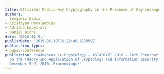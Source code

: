 ```yaml
---
title: Efficient Public-Key Cryptography in the Presence of Key Leakage
authors:
- Yevgeniy Dodis
- Kristiyan Haralambiev
- Adriana López-Alt
- Daniel Wichs
date: '2010-01-01'
publishDate: '2025-05-18T16:29:49.228359Z'
publication_types:
- paper-conference
publication: '*Advances in Cryptology - ASIACRYPT 2010 - 16th International Conference
  on the Theory and Application of Cryptology and Information Security, Singapore,
  December 5-9, 2010. Proceedings*'
---
```

